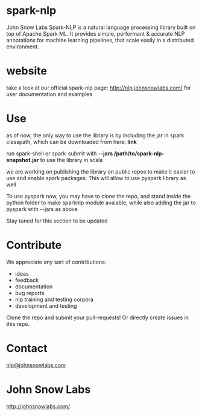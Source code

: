 # spark-nlp
John Snow Labs Spark-NLP is a natural language processing library built on top of Apache Spark ML. It provides simple, performant & accurate NLP annotations for machine learning pipelines, that scale easily in a distributed environment.

# website
take a look at our official spark-nlp page: http://nlp.johnsnowlabs.com/ for user documentation and examples

# Use
as of now, the only way to use the library is by including the jar in spark classpath, which can be downloaded from here: **link**

run spark-shell or spark-submit with **--jars /path/to/spark-nlp-snapshot.jar** to use the library in scala

we are working on publishing the library on public repos to make it easier to use and enable
spark packages. This will allow to use pyspark library as well

To use pyspark now, you may have to clone the repo, and stand inside the python folder to make sparknlp module avaiable, while also adding the jar to pyspark with --jars as above

Stay tuned for this section to be updated


# Contribute
We appreciate any sort of contributions:
* ideas
* feedback
* documentation
* bug reports
* nlp training and testing corpora
* development and testing

Clone the repo and submit your pull-requests! Or directly create issues in this repo.

# Contact
 nlp@johnsnowlabs.com

# John Snow Labs
http://johnsnowlabs.com/